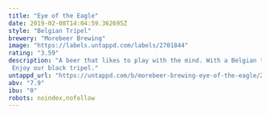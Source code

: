 ```yaml
---
title: "Eye of the Eagle"
date: 2019-02-08T14:04:59.362695Z
style: "Belgian Tripel"
brewery: "Morebeer Brewing"
image: "https://labels.untappd.com/labels/2701844"
rating: "3.59"
description: "A beer that likes to play with the mind. With a Belgian tripel yeast to give this beer his aroma and tast of banana and cloves and bay leaves. Thanks to the black malt the beer get a soft creamy texture and chocolate, moccha aftertaste. Enjoy our black tripel."
untappd_url: "https://untappd.com/b/morebeer-brewing-eye-of-the-eagle/2701844"
abv: "7.9"
ibu: "0"
robots: noindex,nofollow
---
```

